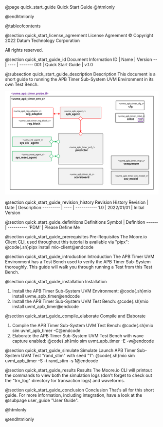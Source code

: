 @page quick_start_guide Quick Start Guide
@htmlonly
<div class="autonumbering">
@endhtmlonly



@tableofcontents



@section quick_start_license_agreement License Agreement
© Copyright 2022 Datum Technology Corporation

All rights reserved.



@section quick_start_guide_id Document Information
ID | Name | Version
-- | ---- | -------
001 | Quick Start Guide | v.1.0


@subsection quick_start_guide_description Description
This document is a short guide to running the APB Timer Sub-System UVM Environment in its own Test Bench.

![uvme_apb_timer_env_c Block Diagram](env_block_diagram.svg)



@section quick_start_guide_revision_history Revision History
Revision  | Date | Description
--------- | ---- | -----------
1.0 | 2022/01/01 | Initial Version



@section quick_start_guide_definitions Definitions
Symbol | Definition
------ | ----------
 'PDM' | Please Define Me



@section quick_start_guide_prerequisites Pre-Requisites
The Moore.io Client CLI, used throughout this tutorial is available via "pipx":
@code{.sh}pipx install mio-client@endcode



@section quick_start_guide_introduction Introduction
The APB Timer UVM Environment has a Test Bench used to verify the APB Timer Sub-System thoroughly.
This guide will walk you through running a Test from this Test Bench.



@section quick_start_guide_installation Installation
1. Install the APB Timer Sub-System UVM Environment: @code{.sh}mio install uvme_apb_timer@endcode
2. Install the APB Timer Sub-System UVM Test Bench: @code{.sh}mio install uvmt_apb_timer@endcode


@section quick_start_guide_compile_elaborate Compile and Elaborate
1. Compile the APB Timer Sub-System UVM Test Bench: @code{.sh}mio sim uvmt_apb_timer -C@endcode
2. Elaborate the APB Timer Sub-System UVM Test Bench with wave capture enabled: @code{.sh}mio sim uvmt_apb_timer -E -w@endcode


@section quick_start_guide_simulate Simulate
Launch APB Timer Sub-System UVM Test "rand_stim" with seed "1":
@code{.sh}mio sim uvmt_apb_timer -S -t rand_stim -s 1@endcode



@section quick_start_guide_results Results
The Moore.io CLI will printout the commands to view both the simulation logs (don't forget to check out the "trn_log"
directory for transaction logs) and waveforms.



@section quick_start_guide_conclusion Conclusion
That's all for this short guide.  For more information, including integration, have a look at the @subpage user_guide "User Guide".



@htmlonly
</div>
@endhtmlonly